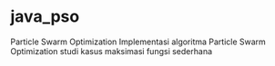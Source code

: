 # java_pso
Particle Swarm Optimization
Implementasi algoritma Particle Swarm Optimization studi kasus maksimasi fungsi sederhana
